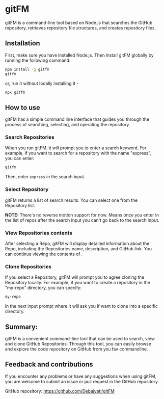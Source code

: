 # gitFM

gitFM is a command-line tool based on Node.js that searches the GitHub repository, retrieves repository file structures, and creates repository files.

## Installation

First, make sure you have installed Node.js. Then install gitFM globally by running the following command:

```bash
npm install -g gitfm
gitfm
```

or, run it without locally installing it -

```bash
npx gitfm
```

## How to use

gitFM has a simple command line interface that guides you through the process of searching, selecting, and operating the repository.

### Search Repositories

When you run gitFM, it will prompt you to enter a search keyword. For example, if you want to search for a repository with the name "express", you can enter:

```bash
gitfm
```

Then, enter `express` in the search input.

### Select Repository

gitFM returns a list of search results. You can select one from the Repository list.

**NOTE:** There's no reverse motion support for now. Means once you enter in the list of repos after the search input you can't go back to the search input.

### View Repositories contents

After selecting a Repo, gitFM will display detailed information about the Repo, including the Repositories name, description, and GitHub link. You can continue viewing the contents of .

### Clone Repositories

If you select a Repository, gitFM will prompt you to agree cloning the Repository locally. For example, if you want to create a repository in the "my-repo" directory, you can specify:

```bash
my-repo
```
in the next input prompt where it will ask you if want to clone into a specific directory.

## Summary: 
gitFM is a convenient command-line tool that can be used to search, view and clone GitHub Repositories. Through this tool, you can easily browse and explore the code repository on GitHub from you fav commandline.

## Feedback and contributions

If you encounter any problems or have any suggestions when using gitFM, you are welcome to submit an issue or pull request in the GitHub repository.

GitHub repository: https://github.com/Debajyati/gitFM
